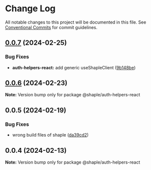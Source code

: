 # Change Log

All notable changes to this project will be documented in this file.
See [Conventional Commits](https://conventionalcommits.org) for commit guidelines.

## [0.0.7](https://github.com/1dennispark/shaple-js/compare/@shaple/auth-helpers-react@0.0.6...@shaple/auth-helpers-react@0.0.7) (2024-02-25)


### Bug Fixes

* **auth-helpers-react:** add generic useShapleClient ([9b148be](https://github.com/1dennispark/shaple-js/commit/9b148be524d1ff294734ab38c49eb5f280e1aa55))





## [0.0.6](https://github.com/1dennispark/shaple-js/compare/@shaple/auth-helpers-react@0.0.5...@shaple/auth-helpers-react@0.0.6) (2024-02-23)

**Note:** Version bump only for package @shaple/auth-helpers-react





## 0.0.5 (2024-02-19)


### Bug Fixes

* wrong build files of shaple ([da39cd2](https://github.com/1dennispark/shaple-js/commit/da39cd2810ece4f5f94802b10fdf5d6b205d5843))





## 0.0.4 (2024-02-13)

**Note:** Version bump only for package @shaple/auth-helpers-react
